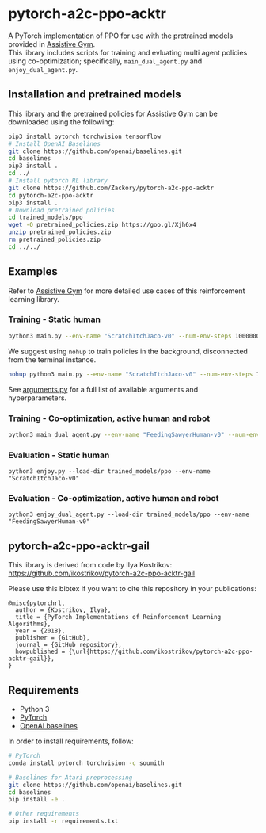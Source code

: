 # pytorch-a2c-ppo-acktr

A PyTorch implementation of PPO for use with the pretrained models provided in [Assistive Gym](https://github.com/Healthcare-Robotics/assistive-gym).  
This library includes scripts for training and evluating multi agent policies using co-optimization; specifically, `main_dual_agent.py` and `enjoy_dual_agent.py`.

## Installation and pretrained models
This library and the pretrained policies for Assistive Gym can be downloaded using the following:
```bash
pip3 install pytorch torchvision tensorflow
# Install OpenAI Baselines
git clone https://github.com/openai/baselines.git
cd baselines
pip3 install .
cd ../
# Install pytorch RL library
git clone https://github.com/Zackory/pytorch-a2c-ppo-acktr
cd pytorch-a2c-ppo-acktr
pip3 install .
# Download pretrained policies
cd trained_models/ppo
wget -O pretrained_policies.zip https://goo.gl/Xjh6x4
unzip pretrained_policies.zip
rm pretrained_policies.zip
cd ../../
```

## Examples
Refer to [Assistive Gym](https://github.com/Healthcare-Robotics/assistive-gym) for more detailed use cases of this reinforcement learning library.

### Training - Static human
```bash
python3 main.py --env-name "ScratchItchJaco-v0" --num-env-steps 10000000
```
We suggest using `nohup` to train policies in the background, disconnected from the terminal instance.
```bash
nohup python3 main.py --env-name "ScratchItchJaco-v0" --num-env-steps 10000000 --save-dir ./trained_models/ > nohup.out &
```
See [arguments.py](https://github.com/Zackory/pytorch-a2c-ppo-acktr/blob/master/a2c_ppo_acktr/arguments.py) for a full list of available arguments and hyperparameters.

### Training - Co-optimization, active human and robot
```bash
python3 main_dual_agent.py --env-name "FeedingSawyerHuman-v0" --num-env-steps 10000000
```
### Evaluation - Static human
```
python3 enjoy.py --load-dir trained_models/ppo --env-name "ScratchItchJaco-v0"
```
### Evaluation - Co-optimization, active human and robot
```
python3 enjoy_dual_agent.py --load-dir trained_models/ppo --env-name "FeedingSawyerHuman-v0"
```

## pytorch-a2c-ppo-acktr-gail
This library is derived from code by Ilya Kostrikov: https://github.com/ikostrikov/pytorch-a2c-ppo-acktr-gail

Please use this bibtex if you want to cite this repository in your publications:

    @misc{pytorchrl,
      author = {Kostrikov, Ilya},
      title = {PyTorch Implementations of Reinforcement Learning Algorithms},
      year = {2018},
      publisher = {GitHub},
      journal = {GitHub repository},
      howpublished = {\url{https://github.com/ikostrikov/pytorch-a2c-ppo-acktr-gail}},
    }

## Requirements

* Python 3
* [PyTorch](http://pytorch.org/)
* [OpenAI baselines](https://github.com/openai/baselines)

In order to install requirements, follow:

```bash
# PyTorch
conda install pytorch torchvision -c soumith

# Baselines for Atari preprocessing
git clone https://github.com/openai/baselines.git
cd baselines
pip install -e .

# Other requirements
pip install -r requirements.txt
```

